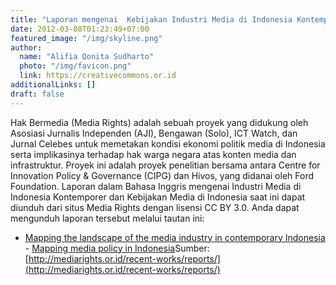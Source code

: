 ```yaml
---
title: "Laporan mengenai  Kebijakan Industri Media di Indonesia Kontemporer telah Terbit dengan Lisensi CC"
date: 2012-03-08T01:23:49+07:00
featured_image: "/img/skyline.png"
author:
  name: "Alifia Qonita Sudharto"
  photo: "/img/favicon.png"
  link: https://creativecommons.or.id
additionalLinks: []
draft: false
---
```




Hak Bermedia (Media Rights) adalah sebuah proyek yang didukung oleh Asosiasi Jurnalis Independen (AJI), Bengawan (Solo), ICT Watch, dan Jurnal Celebes untuk memetakan kondisi ekonomi politik media di Indonesia serta implikasinya terhadap hak warga negara atas konten media dan infrastruktur. Proyek ini adalah proyek penelitian bersama antara Centre for Innovation Policy &amp; Governance (CIPG) dan Hivos, yang didanai oleh Ford Foundation. Laporan dalam Bahasa Inggris mengenai Industri Media di Indonesia Kontemporer dan Kebijakan Media di Indonesia saat ini dapat diunduh dari situs Media Rights dengan lisensi CC BY 3.0. Anda dapat mengunduh laporan tersebut melalui tautan ini:

  - [Mapping the landscape of the media industry in contemporary Indonesia](http://mediarights.or.id/wp-content/uploads/2012/02/MediaIndustry-CIPG-Hivos_FINAL.pdf)  - [Mapping media policy in Indonesia](http://mediarights.or.id/wp-content/uploads/2012/02/MediaPolicy-CIPG-Hivos_FINAL.pdf)Sumber: [http://mediarights.or.id/recent-works/reports/](http://mediarights.or.id/recent-works/reports/)